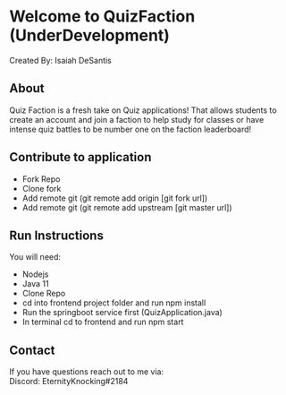 # Welcome to QuizFaction (UnderDevelopment)
Created By: Isaiah DeSantis

## About
Quiz Faction is a fresh take on Quiz applications! 
That allows students to create an account and join a faction to help study for classes or have intense quiz battles to be number one on the faction leaderboard!

## Contribute to application
- Fork Repo 
- Clone fork 
- Add remote git (git remote add origin [git fork url])
- Add remote git (git remote add upstream [git master url])

## Run Instructions
You will need:
- Nodejs
- Java 11
- Clone Repo
- cd into frontend project folder and run npm install
- Run the springboot service first (QuizApplication.java)
- In terminal cd to frontend and run npm start 

## Contact 
If you have questions reach out to me via:  
Discord: EternityKnocking#2184
